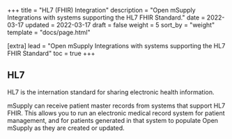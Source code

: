 +++
title = "HL7 (FHIR) Integration"
description = "Open mSupply Integrations with systems supporting the HL7 FHIR Standard."
date = 2022-03-17
updated = 2022-03-17
draft = false
weight = 5
sort_by = "weight"
template = "docs/page.html"

[extra]
lead = "Open mSupply Integrations with systems supporting the HL7 FHIR Standard"
toc = true
+++

## HL7
HL7 is the internation standard for sharing electronic health information.

mSupply can receive patient master records from systems that support HL7 FHIR. This allows you to run an electronic medical record system for patient management, and for patients generated in that system to populate Open mSupply as they are created or updated.

